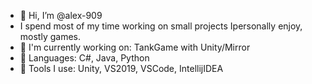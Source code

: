 - 👋 Hi, I’m @alex-909
- I spend most of my time working on small projects Ipersonally enjoy, mostly games.
- 🚀 I'm currently working on: TankGame with Unity/Mirror
- 🤖 Languages: C#, Java, Python
- 🦾 Tools I use: Unity, VS2019, VSCode, IntellijIDEA
